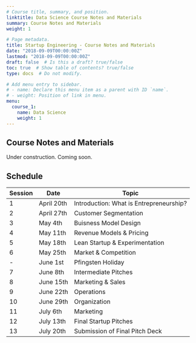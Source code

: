 ```yaml
---
# Course title, summary, and position.
linktitle: Data Science Course Notes and Materials
summary: Course Notes and Materials
weight: 1

# Page metadata.
title: Startup Engineering - Course Notes and Materials
date: "2018-09-09T00:00:00Z"
lastmod: "2018-09-09T00:00:00Z"
draft: false  # Is this a draft? true/false
toc: true  # Show table of contents? true/false
type: docs  # Do not modify.

# Add menu entry to sidebar.
# - name: Declare this menu item as a parent with ID `name`.
# - weight: Position of link in menu.
menu:
  course_1:
    name: Data Science
    weight: 1
---
```


## Course Notes and Materials

Under construction. Coming soon.

## Schedule


| Session | Date | Topic |
| --- | --- | --- |
| 1 | April 20th | Introduction: What is Entrepreneurship? |
| 2 | April 27th | Customer Segmentation |
| 3 | May 4th | Buisness Model Design |
| 4 | May 11th | Revenue Models & Pricing |
| 5 | May 18th | Lean Startup & Experimentation |
| 6 | May 25th | Market & Competition |
| - | June 1st | Pfingsten Holiday |
| 7 | June 8th | Intermediate Pitches |
| 8 | June 15th | Marketing & Sales |
| 9 | June 22th | Operations |
| 10 | June 29th | Organization  |
| 11 | July 6th | Marketing |
| 12 | July 13th | Final Startup Pitches  |
| 13 | July 20th | Submission of Final Pitch Deck |

